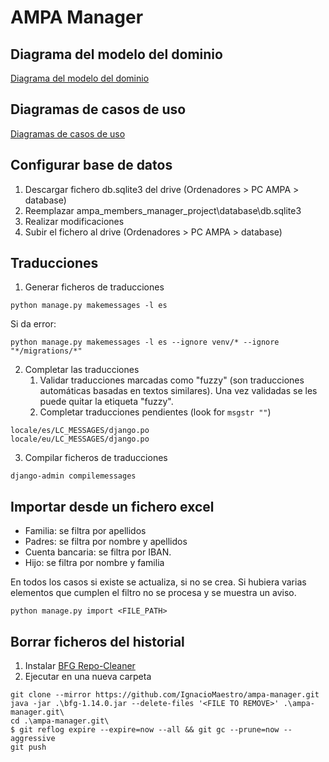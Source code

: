 # AMPA Manager

## Diagrama del modelo del dominio
[Diagrama del modelo del dominio](doc/DomainModelDiagram/DomainModelDiagram.md)

## Diagramas de casos de uso
[Diagramas de casos de uso](doc/UseCasesDiagram/Use%20cases%20diagram.md)

## Configurar base de datos

1. Descargar fichero db.sqlite3 del drive (Ordenadores > PC AMPA > database)
1. Reemplazar ampa_members_manager_project\database\db.sqlite3
1. Realizar modificaciones
1. Subir el fichero al drive (Ordenadores > PC AMPA > database)

## Traducciones

1. Generar ficheros de traducciones

```
python manage.py makemessages -l es
```

Si da error:
```
python manage.py makemessages -l es --ignore venv/* --ignore "*/migrations/*"
```

2. Completar las traducciones
   1. Validar traducciones marcadas como "fuzzy" (son traducciones automáticas basadas en textos similares). Una vez validadas se les puede quitar la etiqueta "fuzzy".
   2. Completar traducciones pendientes (look for ``msgstr ""``)

```
locale/es/LC_MESSAGES/django.po 
locale/eu/LC_MESSAGES/django.po
```

3. Compilar ficheros de traducciones

```
django-admin compilemessages
```

## Importar desde un fichero excel

- Familia: se filtra por apellidos
- Padres: se filtra por nombre y apellidos
- Cuenta bancaria: se filtra por IBAN.
- Hijo: se filtra por nombre y familia

En todos los casos si existe se actualiza, si no se crea. Si hubiera varias elementos que cumplen el filtro no se procesa y se muestra un aviso.

```
python manage.py import <FILE_PATH>
```

## Borrar ficheros del historial

1. Instalar [BFG Repo-Cleaner](https://rtyley.github.io/bfg-repo-cleaner/)
2. Ejecutar en una nueva carpeta

```
git clone --mirror https://github.com/IgnacioMaestro/ampa-manager.git
java -jar .\bfg-1.14.0.jar --delete-files '<FILE TO REMOVE>' .\ampa-manager.git\
cd .\ampa-manager.git\
$ git reflog expire --expire=now --all && git gc --prune=now --aggressive
git push
```

